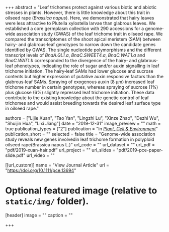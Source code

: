 +++
abstract = "Leaf trichomes protect against various biotic and abiotic stresses in plants. However, there is little knowledge about this trait in oilseed rape (*Brassica napus*). Here, we demonstrated that hairy leaves were less attractive to Plutella xylostella larvae than glabrous leaves. We established a core germplasm collection with 290 accessions for a genome‐wide association study (GWAS) of the leaf trichome trait in oilseed rape. We compared the transcriptomes of the shoot apical meristem (SAM) between hairy‐ and glabrous‐leaf genotypes to narrow down the candidate genes identified by GWAS. The single nucleotide polymorphisms and the different transcript levels of *BnaA.GL1.a*, *BnaC.SWEET4.a*, *BnaC.WAT1.a* and *BnaC.WAT1.b* corresponded to the divergence of the hairy‐ and glabrous‐leaf phenotypes, indicating the role of sugar and/or auxin signalling in leaf trichome initiation. The hairy‐leaf SAMs had lower glucose and sucrose contents but higher expression of putative auxin responsive factors than the glabrous‐leaf SAMs. Spraying of exogenous auxin (8 μm) increased leaf trichome number in certain genotypes, whereas spraying of sucrose (1%) plus glucose (6%) slightly repressed leaf trichome initiation. These data contribute to the existing knowledge about the genetic control of leaf trichomes and would assist breeding towards the desired leaf surface type in oilseed rape."

authors = ["Lijie Xuan", "Tao Yan", "Lingzhi Lu", "Xinze Zhao", "Dezhi Wu", "Shuijin Hua", "Lixi Jiang"]
date = "2019-12-31"
image_preview = ""
math = true
publication_types = ["2"]
publication = "In [*Plant, Cell & Environment*](https://doi.org/10.1111/pce.13694)"
publication_short = ""
selected = false
title = "Genome-wide association study reveals new genes involvedin leaf trichome formation in polyploid oilseed rape(Brassica napus L.)"
url_code = ""
url_dataset = ""
url_pdf = "pdf/2019-xuan-hair.pdf"
url_project = ""
url_slides = "pdf/2019-pce-paper-slide.pdf"
url_video = ""

[[url_custom]]
name = "View Journal Article"
url = "https://doi.org/10.1111/pce.13694"

# Optional featured image (relative to `static/img/` folder).
[header]
image = ""
caption = ""

+++
